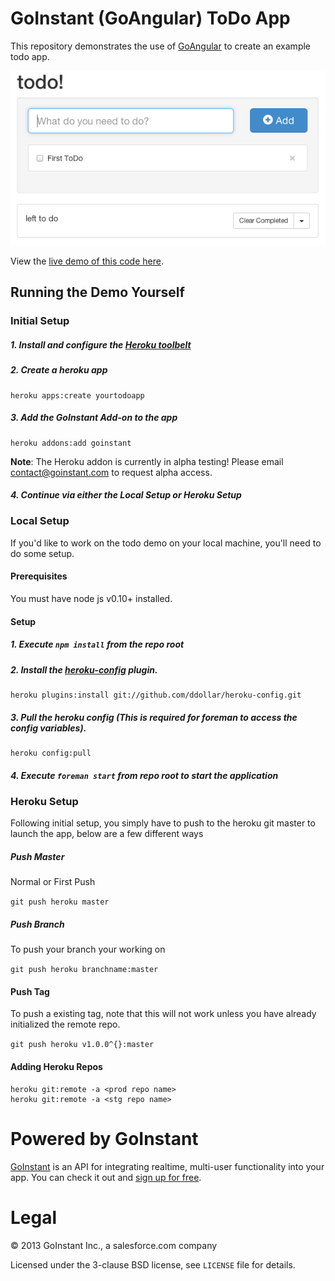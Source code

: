 # GoInstant (GoAngular) ToDo App

This repository demonstrates the use of [GoAngular](https://developers.goinstant.com/v1/GoAngular/index.html) to create an example todo app.

![demo screenshot](./static/img/screenshot.png)

View the [live demo of this code here](https://goangular-todo.herokuapp.com/).

## Running the Demo Yourself


### Initial Setup


##### 1. Install and configure the [Heroku toolbelt](https://toolbelt.heroku.com)
##### 2. Create a heroku app

```
heroku apps:create yourtodoapp
```

##### 3. Add the GoInstant Add-on to the app

```
heroku addons:add goinstant
```

**Note**: The Heroku addon is currently in alpha testing! Please email [contact@goinstant.com](mailto:contact@goinstant.com) to request alpha access.

##### 4. Continue via either the Local Setup or Heroku Setup

### Local Setup


If you'd like to work on the todo demo on your local machine, you'll need to do some setup.

#### Prerequisites

You must have node js v0.10+ installed.

#### Setup

##### 1. Execute `npm install` from the repo root

##### 2. Install the [heroku-config](https://github.com/ddollar/heroku-config) plugin.

```
heroku plugins:install git://github.com/ddollar/heroku-config.git
```

##### 3. Pull the heroku config (This is required for foreman to access the config variables).

```
heroku config:pull
```

##### 4. Execute `foreman start` from repo root to start the application

### Heroku Setup


Following initial setup, you simply have to push to the heroku git master to launch the app, below are a few different ways

##### Push Master
Normal or First Push

`git push heroku master`

##### Push Branch
To push your branch your working on

`git push heroku branchname:master`

#### Push Tag
To push a existing tag, note that this will not work unless you have already initialized the remote repo.

`git push heroku v1.0.0^{}:master`


#### Adding Heroku Repos

```
heroku git:remote -a <prod repo name>
heroku git:remote -a <stg repo name>
```


# Powered by GoInstant

<a href="http://goinstant.com">GoInstant</a> is an API for integrating realtime, multi-user functionality into your app.
You can check it out and <a href="https://goinstant.com/signup">sign up for free</a>.

# Legal

&copy; 2013 GoInstant Inc., a salesforce.com company

Licensed under the 3-clause BSD license, see `LICENSE` file for details.
